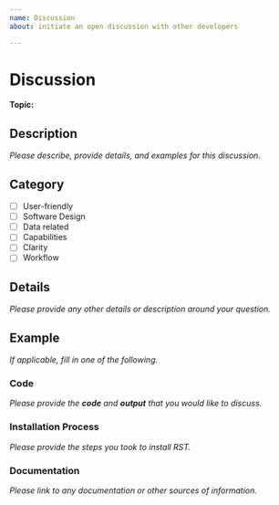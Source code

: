 ```yaml
---
name: Discussion
about: initiate an open discussion with other developers

---
```


# Discussion

**Topic:**

## Description

*Please describe, provide details, and examples for this discussion.*

## Category

- [ ] User-friendly
- [ ] Software Design
- [ ] Data related
- [ ] Capabilities
- [ ] Clarity
- [ ] Workflow

## Details

*Please provide any other details or description around your question.*

## Example

*If applicable, fill in one of the following.*

### Code

*Please provide the **code** and **output** that you would like to discuss.*

### Installation Process

*Please provide the steps you took to install RST.*

### Documentation

*Please link to any documentation or other sources of information.*
